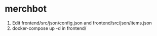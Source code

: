 # merchbot

1. Edit frontend/src/json/config.json and frontend/src/json/items.json
2. docker-compose up -d in frontend/
